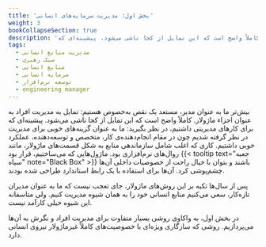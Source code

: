 ```yaml
---
title: 'بخش اول: مدیریت سرمایه‌های انسانی'
weight: 3
bookCollapseSection: true
description: 'بیش‌تر ما به عنوان مدیر، مستعد یک نقص به‌خصوص هستیم: تمایل به مدیریت افراد به عنوان اجزاء ماژولار. کاملاً واضح است که این تمایل از کجا ناشی می‌شود. پیشینه‌ای که...'
tags:
  - مدیریت منابع انسانی
  - سبک رهبری
  - منابع انسانی
  - سرمایه انسانی
  - توسعه نرم‌افزار
  - engineering manager
---
```


بیش‌تر ما به عنوان مدیر، مستعد یک نقص به‌خصوص هستیم: تمایل به مدیریت افراد به عنوان اجزاء ماژولار. کاملاً واضح است که این تمایل از کجا ناشی می‌شود. پیشینه‌ای که برای کارهای مدیریتی داشتیم، در نظر بگیرید: ما به عنوان گزینه‌های خوبی برای مدیریت در نظر گرفته شدیم چون در مقام انجام‌دهنده‌ی کار، متخصص و توسعه‌دهنده، عملکرد خوبی داشتیم. کاری که اغلب شامل سازماندهی منابع به شکل قسمت‌های ماژولار، مانند 
روال‌های نرم‌افزاری بود. ماژول‌‌هایی که می‌ساختیم، قرار بود 
{{< tooltip text="جعبه سیاه" note="Black Box" >}}
 باشند و بتوان با خیال راحت از خصوصیات داخلی آن‌ها چشم‌پوشی کرد. آن‌ها برای استفاده با یک رابط استاندارد طراحی شده بودند.

پس از سال‌ها تکیه بر این روش‌های ماژولار، جای تعجب نیست که ما به عنوان مدیران تازه‌کار، سعی می‌کنیم منابع انسانی خود را به همان شیوه مدیریت کنیم. ولی متاسفانه این شیوه خیلی کارآمد نیست.

در بخش اول، به واکاوی روشی بسیار متفاوت برای مدیریت افراد و نگرش به آن‌ها می‌پردازیم. روشی که سازگاری ویژه‌ای با خصوصیت‌های کاملاً غیر‌ماژولار نیروی انسانی دارد.
